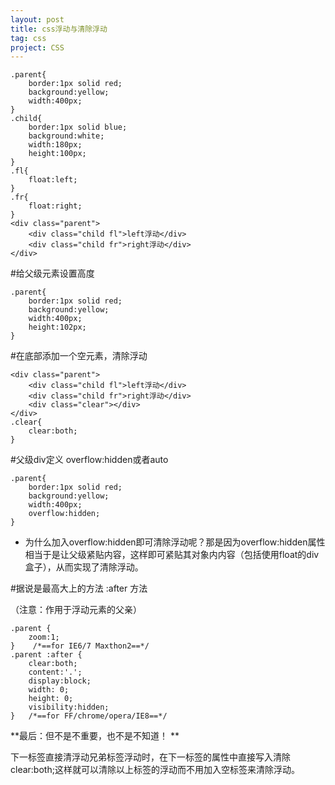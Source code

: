 ```yaml
---
layout: post
title: css浮动与清除浮动
tag: css
project: CSS
---
```


```
.parent{
    border:1px solid red;
    background:yellow;
    width:400px;
}
.child{
    border:1px solid blue;
    background:white;
    width:180px;
    height:100px;
}
.fl{
    float:left;
}
.fr{
    float:right;
}
<div class="parent">
    <div class="child fl">left浮动</div>
    <div class="child fr">right浮动</div>
</div>
```

#给父级元素设置高度

```
.parent{
    border:1px solid red;
    background:yellow;
    width:400px;
    height:102px;
}
```

#在底部添加一个空元素，清除浮动

```
<div class="parent">
    <div class="child fl">left浮动</div>
    <div class="child fr">right浮动</div>
    <div class="clear"></div>
</div>
.clear{
    clear:both;
}
```

#父级div定义 overflow:hidden或者auto

```
.parent{
    border:1px solid red;
    background:yellow;
    width:400px;
    overflow:hidden;
}
```

* 为什么加入overflow:hidden即可清除浮动呢？那是因为overflow:hidden属性相当于是让父级紧贴内容，这样即可紧贴其对象内内容（包括使用float的div盒子），从而实现了清除浮动。

#据说是最高大上的方法 :after 方法

（注意：作用于浮动元素的父亲）

```
.parent {
    zoom:1;
}    /*==for IE6/7 Maxthon2==*/
.parent :after {
    clear:both;
    content:'.';
    display:block;
    width: 0;
    height: 0;
    visibility:hidden;
}   /*==for FF/chrome/opera/IE8==*/
```

**最后：但不是不重要，也不是不知道！ **

下一标签直接清浮动兄弟标签浮动时，在下一标签的属性中直接写入清除clear:both;这样就可以清除以上标签的浮动而不用加入空标签来清除浮动。
